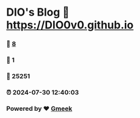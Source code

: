 # DIO's Blog :link: https://DIO0v0.github.io 
### :page_facing_up: [8](https://DIO0v0.github.io/tag.html) 
### :speech_balloon: 1 
### :hibiscus: 25251 
### :alarm_clock: 2024-07-30 12:40:03 
### Powered by :heart: [Gmeek](https://github.com/Meekdai/Gmeek)

